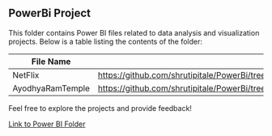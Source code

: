 ## PowerBi Project


This folder contains Power BI files related to data analysis and visualization projects. Below is a table listing the contents of the folder:

| File Name      | Links                              |
|----------------|-------------------------------------------|
| NetFlix  | https://github.com/shrutipitale/PowerBi/tree/199fd960b52a87180c9c6deeff54eefd638c57aa/Netflix.|       
| AyodhyaRamTemple  | https://github.com/shrutipitale/PowerBi/tree/5892de7366d13757184c76f8e22f511575ecdfb7/AyodhyaRamTemple.|       

Feel free to explore the projects and provide feedback!

[Link to Power BI Folder](https://github.com/shrutipitale/PowerBi)
